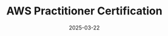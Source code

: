 ---
category: TechSavvy
date: 2025-03-22
parent: /TechSavvy/AWS/
parentTitle: AWS
sidebar_label: AWS Practitioner Certification
title: AWS Practitioner Certification
---